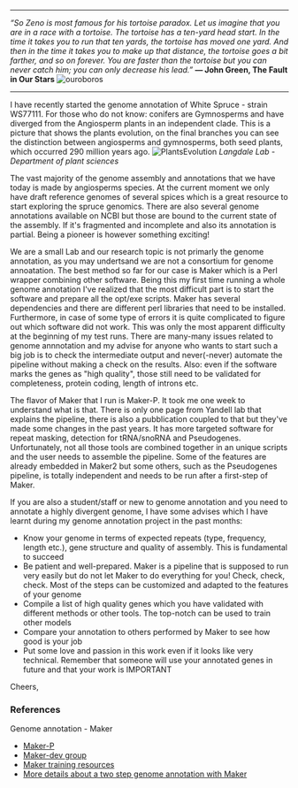 *******

*“So Zeno is most famous for his tortoise paradox. Let us imagine that you are in a race with a tortoise. The tortoise has a ten-yard head start. In the time it takes you to run that ten yards, the tortoise has moved one yard. And then in the time it takes you to make up that distance, the tortoise goes a bit farther, and so on forever. You are faster than the tortoise but you can never catch him; you can only decrease his lead.”* 
**― John Green, The Fault in Our Stars**
![ouroboros](http://ichef.bbci.co.uk/wwfeatures/wm/live/624_351/images/live/p0/5q/2d/p05q2dlr.jpg)

***************

I have recently started the genome annotation of White Spruce - strain WS77111. For those who do not know: conifers are Gymnosperms and have diverged from the Angiosperm plants in an independent clade.
This is a picture that shows the plants evolution, on the final branches you can see the distinction between angiosperms and gymnosperms, both seed plants, which occurred 290 million years ago.
![PlantsEvolution](https://langdalelab.files.wordpress.com/2015/07/untitled.jpg)
*Langdale Lab - Department of plant sciences*  

The vast majority of the genome assembly and annotations that we have today is made by angiosperms species. At the current moment we only have draft reference genomes of several spices which is a great resource to start exploring the spruce genomics. There are also several genome annotations available on NCBI but those are bound to the current state of the assembly. If it's fragmented and incomplete and also its annotation is partial. Being a pioneer is however something exciting! 

We are a small Lab and our research topic is not primarly the genome annotation, as you may undertsand we are not a consortium for genome annoatation. The best method so far for our case is Maker which is a Perl wrapper combining other software. Being this my first time running a whole genome annotation I've realized that the most difficult part is to start the software and prepare all the opt/exe scripts. Maker has several dependencies and there are different perl libraries that need to be installed. Furthermore, in case of some type of errors it is quite complicated to figure out which software did not work. This was only the most apparent difficulty at the beginning of my test runs. There are many-many issues related to genome annnotation and my advise for anyone who wants to start such a big job is to check the intermediate output and never(-never) automate the pipeline without making a check on the results. Also: even if the software marks the genes as "high quality", those still need to be validated for completeness, protein coding, length of introns etc.      

The flavor of Maker that I run is Maker-P. It took me one week to understand what is that. There is only one page from Yandell lab that explains the pipeline, there is also a pubblication coupled to that but they've made some changes in the past years. It  has more targeted software for repeat masking, detection for tRNA/snoRNA and Pseudogenes. Unfortunately, not all those tools are combined together in an unique scripts and the user needs to assemble the pipeline. Some of the features are already embedded in Maker2 but some others, such as the Pseudogenes pipeline, is totally independent and needs to be run after a first-step of Maker.

If you are also a student/staff or new to genome annotation and you need to annotate a highly divergent genome, I have some advises which I have learnt during my genome annotation project in the past months:
- Know your genome in terms of expected repeats (type, frequency, length etc.), gene structure and quality of assembly. This is fundamental to succeed
- Be patient and well-prepared. Maker is a pipeline that is supposed to run very easily but do not let Maker to do everything for you! Check, check, check. Most of the steps can be customized and adapted to the features of your genome
- Compile a list of high quality genes which you have validated with different methods or other tools. The top-notch can be used to train other models
- Compare your annotation to others performed by Maker to see how good is your job
- Put some love and passion in this work even if it looks like very technical. Remember that someone will use your annotated genes in future and that your work is IMPORTANT 

Cheers,

### References

Genome annotation - Maker
- [Maker-P](http://www.yandell-lab.org/software/maker-p.html)
- [Maker-dev group](https://groups.google.com/forum/#!forum/maker-devel)
- [Maker training resources](http://weatherby.genetics.utah.edu/MAKER/wiki/index.php/MAKER_Tutorial_for_GMOD_Online_Training_2014)
- [More details about a two step genome annotation with Maker](https://gist.github.com/darencard/bb1001ac1532dd4225b030cf0cd61ce2)
